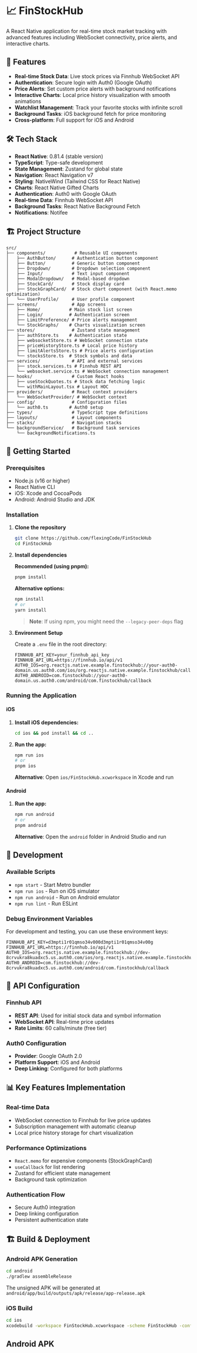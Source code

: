 # 📈 FinStockHub

A React Native application for real-time stock market tracking with advanced features including WebSocket connectivity, price alerts, and interactive charts.

## 🚀 Features

- **Real-time Stock Data**: Live stock prices via Finnhub WebSocket API
- **Authentication**: Secure login with Auth0 (Google OAuth)
- **Price Alerts**: Set custom price alerts with background notifications
- **Interactive Charts**: Local price history visualization with smooth animations
- **Watchlist Management**: Track your favorite stocks with infinite scroll
- **Background Tasks**: iOS background fetch for price monitoring
- **Cross-platform**: Full support for iOS and Android

## 🛠️ Tech Stack

- **React Native**: 0.81.4 (stable version)
- **TypeScript**: Type-safe development
- **State Management**: Zustand for global state
- **Navigation**: React Navigation v7
- **Styling**: NativeWind (Tailwind CSS for React Native)
- **Charts**: React Native Gifted Charts
- **Authentication**: Auth0 with Google OAuth
- **Real-time Data**: Finnhub WebSocket API
- **Background Tasks**: React Native Background Fetch
- **Notifications**: Notifee



## 🏗️ Project Structure

```
src/
├── components/           # Reusable UI components
│   ├── AuthButton/      # Authentication button component
│   ├── Button/          # Generic button component
│   ├── Dropdown/        # Dropdown selection component
│   ├── Input/           # Text input component
│   ├── ModalDropdown/   # Modal-based dropdown
│   ├── StockCard/       # Stock display card
│   ├── StockGraphCard/  # Stock chart component (with React.memo optimization)
│   └── UserProfile/     # User profile component
├── screens/             # App screens
│   ├── Home/           # Main stock list screen
│   ├── Login/          # Authentication screen
│   ├── LimitPreference/ # Price alerts management
│   └── StockGraphs/    # Charts visualization screen
├── stores/              # Zustand state management
│   ├── authStore.ts    # Authentication state
│   ├── websocketStore.ts # WebSocket connection state
│   ├── priceHistoryStore.ts # Local price history
│   ├── limitAlertsStore.ts # Price alerts configuration
│   └── stocksStore.ts  # Stock symbols and data
├── services/            # API and external services
│   ├── stock.services.ts # Finnhub REST API
│   └── websocket.service.ts # WebSocket connection management
├── hooks/               # Custom React hooks
│   ├── useStockQuotes.ts # Stock data fetching logic
│   └── withMainLayout.tsx # Layout HOC
├── providers/           # React context providers
│   └── WebSocketProvider/ # WebSocket context
├── config/              # Configuration files
│   └── auth0.ts        # Auth0 setup
├── types/               # TypeScript type definitions
├── layouts/             # Layout components
├── stacks/              # Navigation stacks
└── backgroundService/   # Background task services
    └── backgroundNotifications.ts
```

## 🚀 Getting Started

### Prerequisites

- Node.js (v16 or higher)
- React Native CLI
- iOS: Xcode and CocoaPods
- Android: Android Studio and JDK

### Installation

1. **Clone the repository**
   ```bash
   git clone https://github.com/flexingCode/FinStockHub
   cd FinStockHub
   ```

2. **Install dependencies**
   
   **Recommended (using pnpm):**
   ```bash
   pnpm install
   ```
   
   **Alternative options:**
   ```bash
   npm install
   # or
   yarn install
   ```
   
   > **Note**: If using npm, you might need the `--legacy-peer-deps` flag

3. **Environment Setup**
   
   Create a `.env` file in the root directory:
   ```env
   FINNHUB_API_KEY=your_finnhub_api_key
   FINNHUB_API_URL=https://finnhub.io/api/v1
   AUTH0_IOS=org.reactjs.native.example.finstockhub://your-auth0-domain.us.auth0.com/ios/org.reactjs.native.example.finstockhub/callback
   AUTH0_ANDROID=com.finstockhub://your-auth0-domain.us.auth0.com/android/com.finstockhub/callback
   ```

### Running the Application

#### iOS

1. **Install iOS dependencies:**
   ```bash
   cd ios && pod install && cd ..
   ```

2. **Run the app:**
   ```bash
   npm run ios
   # or
   pnpm ios
   ```
   
   **Alternative**: Open `ios/FinStockHub.xcworkspace` in Xcode and run

#### Android

1. **Run the app:**
   ```bash
   npm run android
   # or
   pnpm android
   ```
   
   **Alternative**: Open the `android` folder in Android Studio and run

## 🔧 Development

### Available Scripts

- `npm start` - Start Metro bundler
- `npm run ios` - Run on iOS simulator
- `npm run android` - Run on Android emulator
- `npm run lint` - Run ESLint

### Debug Environment Variables

For development and testing, you can use these environment keys:

```env
FINNHUB_API_KEY=d3mpti1r01qmso34v000d3mpti1r01qmso34v00g
FINNHUB_API_URL=https://finnhub.io/api/v1
AUTH0_IOS=org.reactjs.native.example.finstockhub://dev-8crvukra8kuadxc5.us.auth0.com/ios/org.reactjs.native.example.finstockhub/callback
AUTH0_ANDROID=com.finstockhub://dev-8crvukra8kuadxc5.us.auth0.com/android/com.finstockhub/callback
```

## 🔑 API Configuration

### Finnhub API
- **REST API**: Used for initial stock data and symbol information
- **WebSocket API**: Real-time price updates
- **Rate Limits**: 60 calls/minute (free tier)

### Auth0 Configuration
- **Provider**: Google OAuth 2.0
- **Platform Support**: iOS and Android
- **Deep Linking**: Configured for both platforms

## 📊 Key Features Implementation

### Real-time Data
- WebSocket connection to Finnhub for live price updates
- Subscription management with automatic cleanup
- Local price history storage for chart visualization

### Performance Optimizations
- `React.memo` for expensive components (StockGraphCard)
- `useCallback` for list rendering
- Zustand for efficient state management
- Background task optimization

### Authentication Flow
- Secure Auth0 integration
- Deep linking configuration
- Persistent authentication state

## 🏗️ Build & Deployment

### Android APK Generation
```bash
cd android
./gradlew assembleRelease
```
The unsigned APK will be generated at `android/app/build/outputs/apk/release/app-release.apk`

### iOS Build
```bash
cd ios
xcodebuild -workspace FinStockHub.xcworkspace -scheme FinStockHub -configuration Release
```
## Android APK

